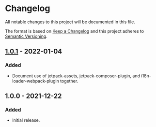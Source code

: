 # Changelog

All notable changes to this project will be documented in this file.

The format is based on [Keep a Changelog](https://keepachangelog.com/en/1.0.0/)
and this project adheres to [Semantic Versioning](https://semver.org/spec/v2.0.0.html).

## [1.0.1] - 2022-01-04
### Added
- Document use of jetpack-assets, jetpack-composer-plugin, and i18n-loader-webpack-plugin together.

## 1.0.0 - 2021-12-22
### Added
- Initial release.

[1.0.1]: https://github.com/Automattic/i18n-loader-webpack-plugin/compare/v1.0.0...v1.0.1
